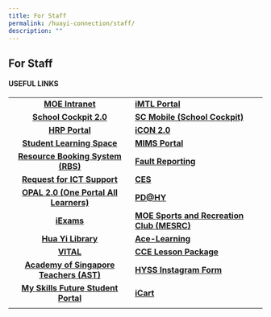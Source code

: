 ```yaml
---
title: For Staff
permalink: /huayi-connection/staff/
description: ""
---
```

## For Staff

#### USEFUL LINKS

|  |  |
|:---:|---|
| **[MOE Intranet](https://intranet.moe.gov.sg/Pages/Home.aspx)** |  **[iMTL Portal](https://imtl.moe.edu.sg/)** |
|  **[School Cockpit 2.0](https://schoolcockpit.moe.gov.sg/)** |  **[SC Mobile (School Cockpit)](https://scmobile.moe.edu.sg/)** |
|  **[HRP Portal](https://www.hrp.gov.sg/hrp/#/)** |  **[iCON 2.0](http://workspace.google.com/dashboard)** |
|  **[Student Learning Space](https://vle.learning.moe.edu.sg/login)** |  **[MIMS Portal](https://idp.mims.moe.gov.sg/nidp/saml2/sso)** |
|  **[Resource Booking System (RBS)](https://rbs.avero-tech.com/)** |  **[Fault Reporting](https://form.gov.sg/5df1bacf0c936b00190cbded)** |
|  **[Request for ICT Support](https://form.gov.sg/5dfb06ae2371120019bfe2ef)** |  **[CES](https://schools.gov.sg/owa)** |
|  **[OPAL 2.0 (One Portal All Learners)](https://www.opal2.moe.edu.sg/app/index.html)** |  **[PD@HY](https://sites.google.com/moe.edu.sg/pd-huayisecsch/home)** |
|  **[iExams](https://iexams.moe.gov.sg/xe/login.do)** |  **[MOE Sports and Recreation Club (MESRC)](https://www.mesrc.net/)** |
|  **[Hua Yi Library](https://schoolibrary.moe.edu.sg/huayisec/)** |  **[Ace-Learning](https://www.ace-learning.com/)** |
|  **[VITAL](https://www.vital.gov.sg/)** |  **[CCE Lesson Package](http://subjects.opal.moe.edu.sg/cce)** |
|  **[Academy of Singapore Teachers (AST)](https://academyofsingaporeteachers.moe.edu.sg/)** |  **[HYSS Instagram Form](https://docs.google.com/forms/d/e/1FAIpQLSeEBPk6PDZ_aS6fEE8JdQdmvQSba4GhfwrkBxwQ3ZEeHkxrjA/viewform)** |
|  **[My Skills Future Student Portal](https://www.myskillsfuture.gov.sg/content/student/en/secondary.html)** | **[iCart](https://intranet.moe.gov.sg/moeprocurement/Pages/iCart.aspx)** |
|  |  |